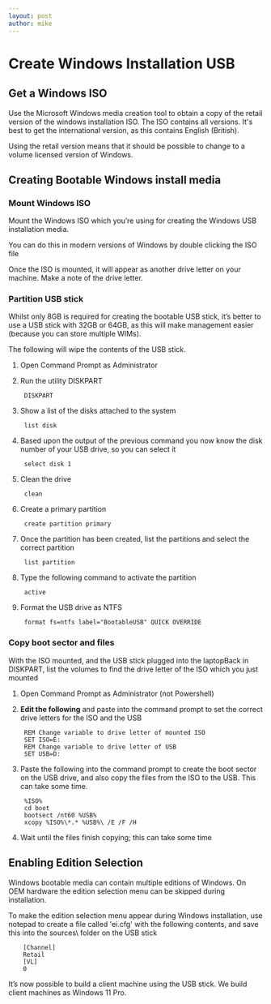 ```yaml
---
layout: post
author: mike
---
```


# Create Windows Installation USB

## Get a Windows ISO
Use the Microsoft Windows media creation tool to obtain a copy of the retail version of the windows installation ISO. The ISO contains all versions. It's best to get the international version, as this contains English (British).

Using the retail version means that it should be possible to change to a volume licensed version of Windows.

## Creating Bootable Windows install media
### Mount Windows ISO
Mount the Windows ISO which you’re using for creating the Windows USB installation media.

You can do this in modern versions of Windows by double clicking the ISO file

Once the ISO is mounted, it will appear as another drive letter on your machine. Make a note of the drive letter.

### Partition USB stick
Whilst only 8GB is required for creating the bootable USB stick, it’s better to use a USB stick with 32GB or 64GB, as this will make management easier (because you can store multiple WIMs).

The following will wipe the contents of the USB stick.

1. Open Command Prompt as Administrator
2. Run the utility DISKPART

        DISKPART
3. Show a list of the disks attached to the system

        list disk
4. Based upon the output of the previous command you now know the disk number of your USB drive, so you can select it

        select disk 1
5. Clean the drive

        clean
6. Create a primary partition

        create partition primary
7. Once the partition has been created, list the partitions and select the correct partition

        list partition
8. Type the following command to activate the partition

        active
9. Format the USB drive as NTFS

        format fs=ntfs label="BootableUSB" QUICK OVERRIDE

### Copy boot sector and files
With the ISO mounted, and the USB stick plugged into the laptopBack in DISKPART, list the volumes to find the drive letter of the ISO which you just mounted
1. Open Command Prompt as Administrator (not Powershell)
2. **Edit the following** and paste into the command prompt to set the correct drive letters for the ISO and the USB

        REM Change variable to drive letter of mounted ISO 
        SET ISO=E:
        REM Change variable to drive letter of USB
        SET USB=D:
3. Paste the following into the command prompt to create the boot sector on the USB drive, and also copy the files from the ISO to the USB. This can take some time.

        %ISO%
        cd boot
        bootsect /nt60 %USB%
        xcopy %ISO%\*.* %USB%\ /E /F /H
4. Wait until the files finish copying; this can take some time

## Enabling Edition Selection
Windows bootable media can contain multiple editions of Windows. On OEM hardware the edition selection menu can be skipped during installation.

To make the edition selection menu appear during Windows installation, use notepad to create a file called 'ei.cfg' with the following contents, and save this into the sources\ folder on the USB stick

        [Channel]
        Retail
        [VL]
        0

It’s now possible to build a client machine using the USB stick. We build client machines as Windows 11 Pro.